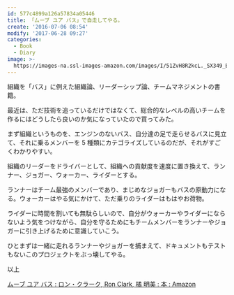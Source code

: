 ```yaml
---
id: 577c4899a126a57834a05446
title: 「ムーブ ユア バス」で自走してやる。
create: '2016-07-06 08:54'
modify: '2017-06-28 09:27'
categories:
  - Book
  - Diary
image: >-
  https://images-na.ssl-images-amazon.com/images/I/51ZvH8R2kcL._SX349_BO1,204,203,200_.jpg
---
```


組織を「バス」に例えた組織論、リーダーシップ論、チームマネジメントの書籍。

最近は、ただ技術を追っているだけではなくて、総合的なレベルの高いチームを作るにはどうしたら良いのか気になっていたので買ってみた。

<!-- more -->

まず組織というものを、エンジンのないバス、自分達の足で走らせるバスに見立て、それに乗るメンバーを 5 種類にカテゴライズしているのだが、それがすごくわかりやすい。

組織のリーダーをドライバーとして、組織への貢献度を速度に置き換えて、ランナー、ジョガー、ウォーカー、ライダーとする。

ランナーはチーム最強のメンバーであり、まじめなジョガーもバスの原動力になる。ウォーカーはやる気にかけて、ただ乗りのライダーはもはやお荷物。

ライダーに時間を割いても無駄らしいので、自分がウォーカーやライダーにならないよう気をつけながら、自分を守るためにもチームメンバーをランナーやジョガーに引き上げるために意識していこう。

ひとまずは一緒に走れるランナーやジョガーを捕まえて、ドキュメントもテストもないこのプロジェクトをぶっ壊してやる。

以上

<a class="embedly-card" data-card-key="efc9713d77434ae8b88ef22dda0a91e8" data-card-controls="0" data-card-image="https://images-na.ssl-images-amazon.com/images/I/51ZvH8R2kcL._SX349_BO1,204,203,200_.jpg" data-card-type="article" href="https://www.amazon.co.jp/%E3%83%A0%E3%83%BC%E3%83%96-%E3%83%A6%E3%82%A2-%E3%83%90%E3%82%B9-%E3%83%AD%E3%83%B3%E3%83%BB%E3%82%AF%E3%83%A9%E3%83%BC%E3%82%AF/dp/4797387033?ie=UTF8&camp=1207&creative=8411&creativeASIN=4797387033&linkCode=shr&qid=&redirect=true&sr=&tag=yug1224-22">ムーブ ユア バス : ロン・クラーク, Ron Clark, 橘 明美 : 本 : Amazon</a>
<script async src="//cdn.embedly.com/widgets/platform.js" charset="UTF-8"></script>

